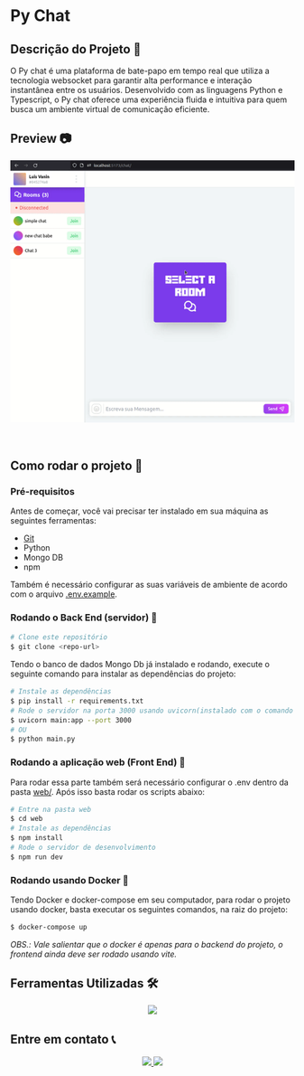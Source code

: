 # Py Chat

## Descrição do Projeto 📄

O Py chat é uma plataforma de bate-papo em tempo real que utiliza a tecnologia websocket para garantir alta performance e interação instantânea entre os usuários. Desenvolvido com as linguagens Python e Typescript, o Py chat oferece uma experiência fluida e intuitiva para quem busca um ambiente virtual de comunicação eficiente.

## Preview 📷

<p align="center">
<img src="./assets/app-demo.gif" width="650px">
</p>

<br />

## Como rodar o projeto 🚀

### Pré-requisitos

Antes de começar, você vai precisar ter instalado em sua máquina as seguintes ferramentas:

-   [Git](https://git-scm.com)
-   Python
-   Mongo DB
-   npm

Também é necessário configurar as suas variáveis de ambiente de acordo com o arquivo [.env.example](/.env.example).

### Rodando o Back End (servidor) 🎲

```bash
# Clone este repositório
$ git clone <repo-url>
```

Tendo o banco de dados Mongo Db já instalado e rodando, execute o seguinte comando para instalar as dependências do projeto:

```bash
# Instale as dependências
$ pip install -r requirements.txt
# Rode o servidor na porta 3000 usando uvicorn(instalado com o comando acima)
$ uvicorn main:app --port 3000
# OU
$ python main.py
```

### Rodando a aplicação web (Front End) 🧭

Para rodar essa parte também será necessário configurar o .env dentro da pasta [web/](/web/). Após isso basta rodar os scripts abaixo:

```bash
# Entre na pasta web
$ cd web
# Instale as dependências
$ npm install
# Rode o servidor de desenvolvimento
$ npm run dev
```

### Rodando usando Docker 🐳

Tendo Docker e docker-compose em seu computador, para rodar o projeto usando docker, basta executar os seguintes comandos, na raiz do projeto:

```bash
$ docker-compose up
```

_OBS.: Vale salientar que o docker é apenas para o backend do projeto, o frontend ainda deve ser rodado usando vite._

## Ferramentas Utilizadas 🛠️

<p align="center">
<img width="350" src="https://skillicons.dev/icons?i=python,fastapi,mongo,git,react,ts,redux,vite,docker,figma&perline=5" />
</p>

## Entre em contato 📞

<p align="center">
<a href="https://www.linkedin.com/in/luis-felipe-vanin-martins-5a5b38215">
<img src="https://img.shields.io/badge/-LinkedIn-black.svg?style=for-the-badge&logo=linkedin&colorB=blue">
</a>
<a href="mailto:luisfvanin2@gmail.com">
<img src="https://img.shields.io/badge/Gmail:%20luisfvanin2@gmail.com-D14836?style=for-the-badge&logo=gmail&logoColor=white">
</a>
</p>
